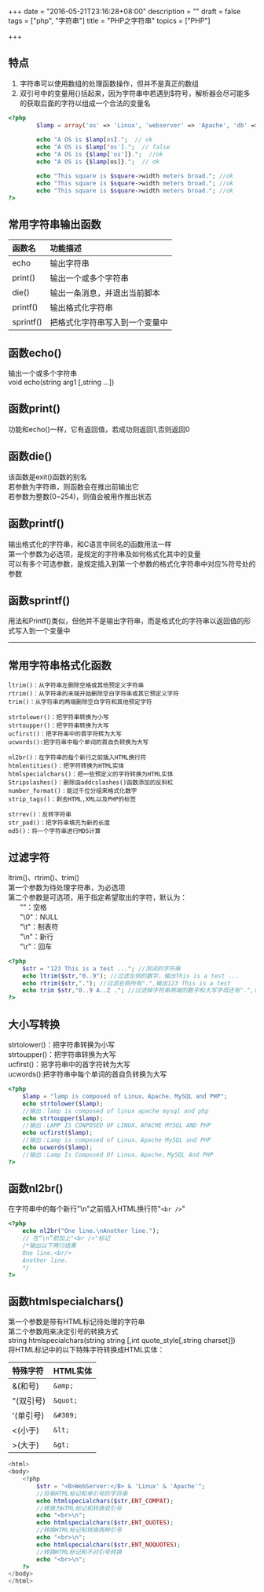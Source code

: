 +++
date = "2016-05-21T23:16:28+08:00"
description = ""
draft = false
tags = ["php", "字符串"]
title = "PHP之字符串"
topics = ["PHP"]

+++

## 特点
1. 字符串可以使用数组的处理函数操作，但并不是真正的数组
2. 双引号中的变量用{}括起来，因为字符串中若遇到$符号，解析器会尽可能多的获取后面的字符以组成一个合法的变量名
```php
<?php
        $lamp = array('os' => 'Linux', 'webserver' => 'Apache', 'db' => 'Mysql', 'language' => 'PHP');
        
        echo "A OS is $lamp[os].";  // ok
        echo "A OS is $lamp['os'].";  // false
        echo "A OS is {$lamp['os']}.";  //ok
        echo "A OS is {$lamp[os]}.";  // ok

        echo "This square is $square->width meters broad."; //ok
        echo "This square is $square->width meters broad."; //ok
        echo "This square is $square->width meters broad."; //ok
?>
```

## 常用字符串输出函数
|函数名|功能描述|
|:--------|:-------|
|echo     |输出字符串|
|print()  |输出一个或多个字符串|
|die()    |输出一条消息，并退出当前脚本|
|printf() |输出格式化字符串|
|sprintf()|把格式化字符串写入到一个变量中|


## 函数echo()
输出一个或多个字符串  
void echo(string arg1 [,string ...])

## 函数print()
功能和echo()一样，它有返回值，若成功则返回1,否则返回0

## 函数die()
该函数是exit()函数的别名  
若参数为字符串，则函数会在推出前输出它  
若参数为整数(0~254)，则值会被用作推出状态

## 函数printf()
输出格式化的字符串，和C语言中同名的函数用法一样  
第一个参数为必选项，是规定的字符串及如何格式化其中的变量  
可以有多个可选参数，是规定插入到第一个参数的格式化字符串中对应%符号处的参数

## 函数sprintf()
用法和Printf()类似，但他并不是输出字符串，而是格式化的字符串以返回值的形式写入到一个变量中

***

## 常用字符串格式化函数
    ltrim()：从字符串左删除空格或其他预定义字符串
    rtrim()：从字符串的末端开始删除空白字符串或其它预定义字符
    trim()：从字符串的两端删除空白字符和其他预定字符

    strtolower()：把字符串转换为小写
    strtoupper()：把字符串转换为大写
    ucfirst()：把字符串中的首字符转为大写
    ucwords():把字符串中每个单词的首自负转换为大写

    nl2br()：在字符串的每个新行之前插入HTML换行符
    htmlentities()：把字符转换为HTML实体
    htmlspecialchars()：把一些预定义的字符转换为HTML实体
    Stripslashes()：删除由addcslashes()函数添加的反斜杠
    number_format()：能过千位分组来格式化数字
    strip_tags()：剥去HTML,XML以及PHP的标签

    strrev()：反转字符串
    str_pad()：把字符串填充为新的长度
    md5()：将一个字符串进行MD5计算

## 过滤字符
ltrim()、rtrim()、trim()  
第一个参数为待处理字符串，为必选项  
第二个参数是可选项，用于指定希望取出的字符，默认为：  
&nbsp;&nbsp;&nbsp;&nbsp;&nbsp;&nbsp;""：空格  
&nbsp;&nbsp;&nbsp;&nbsp;&nbsp;&nbsp;"\0"：NULL  
&nbsp;&nbsp;&nbsp;&nbsp;&nbsp;&nbsp;"\t"：制表符  
&nbsp;&nbsp;&nbsp;&nbsp;&nbsp;&nbsp;"\n"：新行  
&nbsp;&nbsp;&nbsp;&nbsp;&nbsp;&nbsp;"\r"：回车
```php
<?php
    $str = "123 This is a test ..."; //测试的字符串
    echo ltrim($str,"0..9"); //过滤左侧的数字，输出This is a test ...
    echo rtrim($str,"."); //过滤右侧所有".",输出123 This is a test
    echo trim $str,"0..9 A..Z ."; //过滤掉字符串两端的数字和大写字母还有".",输出:his is a test
?>
```

## 大小写转换
strtolower()：把字符串转换为小写  
strtoupper()：把字符串转换为大写  
ucfirst()：把字符串中的首字符转为大写  
ucwords():把字符串中每个单词的首自负转换为大写
```php
<?php
    $lamp = "lamp is composed of Linux、Apache、MySQL and PHP";
    echo strtolower($lamp);
    //输出：lamp is composed of linux apache mysql and php
    echo strtoupper($lamp);
    //输出：LAMP IS CONPOSED OF LINUX、APACHE MYSQL AND PHP
    echo ucfirst($lamp);
    //输出：Lamp is composed of Linux、Apache MySQL and PHP
    echo ucwords($lamp);
    //输出：Lamp Is Composed Of Linux、Apache、MySQL And PHP
?>
```

## 函数nl2br()
在字符串中的每个新行"\n"之前插入HTML换行符"`<br />`"
```php
<?php
    echo nl2br("One line.\nAnother line.");
    // 在“\n”前加上"<br />"标记
    /*输出以下两行结果
    One line.<br/>
    Another line.
    */
?>
```

## 函数htmlspecialchars()
第一个参数是带有HTML标记待处理的字符串  
第二个参数用来决定引号的转换方式  
string htmlspecialchars(string string [,int quote\_style[,string charset]])  
将HTML标记中的以下特殊字符转换成HTML实体：

|特殊字符|HTML实体|
|:------|:------|
|&(和号)|`&amp;`|
|"(双引号)|`&quot;`|
|'(单引号)|`&#309;`|
|<(小于)|`&lt;`|
|>(大于)|`&gt;`|
```php
<html>
<body>
    <?php
        $str = "<B>WebServer:</B> & 'Linux' & 'Apache'";
        //将有HTML标记和单引号的字符串
        echo htmlspecialchars($str,ENT_COMPAT);
        //转换为HTML标记和转换双引号
        echo "<br>\n";
        echo htmlspecialchars($str,ENT_QUOTES);
        //转换HTML标记和转换两种引号
        echo "<br>\n";
        echo htmlspecialchars($str,ENT_NOQUOTES);
        //转换HTML标记和不对引号转换
        echo "<br>\n";
    ?>
</body>
</html>
```